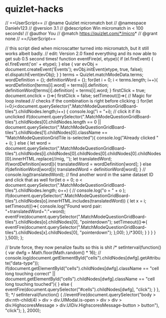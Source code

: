 # quizlet-hacks
// ==UserScript==
// @name         Quizlet micromatch bot
// @namespace    Danielv123
// @version      3.1
// @description  Win micromatch in < 100 seconds!
// @author       You
// @match        https://quizlet.com/*/micro*
// @grant        none
// ==/UserScript==

// this script died when microscatter turned into micromatch, but it still works albeit badly.
// edit: Version 2.0 fixed everything and its now able to get sub 0.5 second times!
function eventFire(el, etype){
  if (el.fireEvent) {
    el.fireEvent('on' + etype);
  } else {
    var evObj = document.createEvent('Events');
    evObj.initEvent(etype, true, false);
    el.dispatchEvent(evObj);
  }
}
terms = Quizlet.matchModeData.terms;
wordDefinition = {};
definitionWord = {};
for(let i = 0; i < terms.length; i++){
    wordDefinition[terms[i].word] = terms[i].definition;
    definitionWord[terms[i].definition] = terms[i].word;
}
firstClick = true;
document.onclick = ()=>{
    firstClick = false;
    setTimeout(()=>{
        // Magic for loop instead
        // checks if the combination is right before clicking :)
        for(let i=0;i<document.querySelector(".MatchModeQuestionGridBoard-tiles").childNodes.length;i++) {
            console.log("i = "+i);
            // click it if its unclicked
            if(document.querySelector(".MatchModeQuestionGridBoard-tiles").childNodes[0].childNodes.length == 0 || document.querySelector(".MatchModeQuestionGridBoard-tiles").childNodes[1].childNodes[0].className == "MatchModeQuestionGridTile is-selected"){
                console.log("Already clicked " + i);
            } else {
                let word = document.querySelector(".MatchModeQuestionGridBoard-tiles").childNodes[i].childNodes[0].childNodes[0].childNodes[0].childNodes[0].innerHTML.replace(/<!--([\s\S]*?)-->/mig, '');
                let translatedWord;
                if(wordDefinition[word]){
                    translatedWord = wordDefinition[word];
                } else if(definitionWord[word]){
                    translatedWord = definitionWord[word];
                }
                // console.log(translatedWord);
                // find another word in the same dataset ID and click that as well
                for(let o = 0; o < document.querySelector(".MatchModeQuestionGridBoard-tiles").childNodes.length; o++) {
                    // console.log("o = " + o );
                    if(document.querySelector(".MatchModeQuestionGridBoard-tiles").childNodes[o].innerHTML.includes(translatedWord)) {
                        let x = i;
                        setTimeout(()=>{
                            console.log("Found word pair: "+translatedWord+":"+word);
                            eventFire(document.querySelector(".MatchModeQuestionGridBoard-tiles").childNodes[o].childNodes[0], "pointerdown");
                            setTimeout(()=>{
                                eventFire(document.querySelector(".MatchModeQuestionGridBoard-tiles").childNodes[x].childNodes[0], "pointerdown");
                            },00);
                        },i*300);
                    }
                }
            }
        }
    },500);
};

// brute force, they now penalize faults so this is shit
/*
setInterval(function() {
    var dwfg = Math.floor(Math.random() * 16);
    // console.log(document.getElementById("cells").childNodes[dwfg].getAttribute("data-type"));
    if(document.getElementById("cells").childNodes[dwfg].className == "cell long touching correct" || document.getElementById("cells").childNodes[dwfg].className == "cell long touching touched"){
    } else {
        eventFire(document.querySelector("#cells").childNodes[dwfg], "click");
    }
}, 1);
*/
setInterval(function() {
    //eventFire(document.querySelector("body > div:nth-child(4) > div > div.UIModal.is-open > div > div > div.HighscoresMessage > div.UIDiv.HighscoresMessage-button > button"), "click");
}, 2000);
